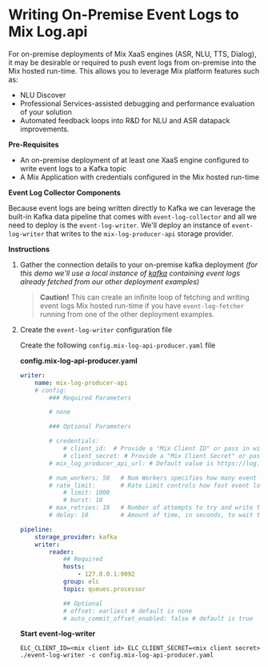 # Writing On-Premise Event Logs to Mix Log.api

For on-premise deployments of Mix XaaS engines (ASR, NLU, TTS, Dialog), it may be desirable or required to push event logs from on-premise into the Mix hosted run-time. This allows you to leverage Mix platform features such as:

 * NLU Discover
 * Professional Services-assisted debugging and performance evaluation of your solution
 * Automated feedback loops into R&D for NLU and ASR datapack improvements.

**Pre-Requisites**

* An on-premise deployment of at least one XaaS engine configured to write event logs to a Kafka topic
* A Mix Application with credentials configured in the Mix hosted run-time

**Event Log Collector Components**

Because event logs are being written directly to Kafka we can leverage the built-in Kafka data pipeline that comes with `event-log-collector` and all we need to deploy is the `event-log-writer`. We'll deploy an instance of `event-log-writer` that writes to the `mix-log-producer-api` storage provider.
 
**Instructions**
1. Gather the connection details to your on-premise kafka deployment *(for this demo we'll use a local instance of [kafka](../deployment-guides/dependencies/pipelines/kafka.md) containing event logs already fetched from our other deployment examples)*
   
   > **Caution!** This can create an infinite loop of fetching and writing event logs Mix hosted run-time if you have `event-log-fetcher` running from one of the other deployment examples.

2. Create the `event-log-writer` configuration file

    Create the following `config.mix-log-api-producer.yaml` file

    **config.mix-log-api-producer.yaml**
    ```yaml
    writer:
        name: mix-log-producer-api
        # config:
            ### Required Parameters

            # none

            ### Optional Parameters

            # credentials:
                # client_id:  # Provide a "Mix Client ID" or pass in with ELC_CLIENT_ID env var
                # client_secret: # Provide a "Mix Client Secret" or pass in with ELC_CLIENT_SECRET env var
            # mix_log_producer_api_url: # Default value is https://log.api.nuance.com/producers

            # num_workers: 50   # Num Workers specifies how many event logs can be processed in parallel by log writer
            # rate_limit:       # Rate Limit controls how fast event logs can be written to storage
                # limit: 1000
                # burst: 10
            # max_retries: 10   # Number of attempts to try and write to storage before failing
            # delay: 10         # Amount of time, in seconds, to wait to retry a failed write to storage

    pipeline:
        storage_provider: kafka
        writer:
            reader:
                ## Required
                hosts:
                    - 127.0.0.1:9092                
                group: elc
                topic: queues.processor

                ## Optional                
                # offset: earliest # default is none
                # auto_commit_offset_enabled: false # default is true
    ```
    
    **Start event-log-writer**
    ```shell
    ELC_CLIENT_ID=<mix client id> ELC_CLIENT_SECRET=<mix client secret> ./event-log-writer -c config.mix-log-api-producer.yaml
    ```
